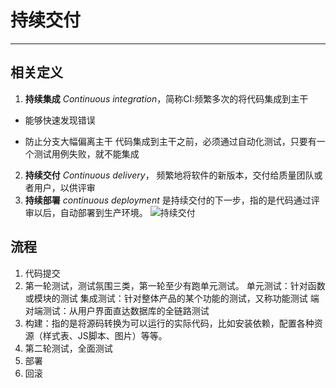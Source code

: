 # 持续交付

***

## 相关定义

1. **持续集成** *Continuous integration*，简称CI:频繁多次的将代码集成到主干

- 能够快速发现错误

- 防止分支大幅偏离主干
  代码集成到主干之前，必须通过自动化测试，只要有一个测试用例失败，就不能集成

2. **持续交付** *Continuous delivery*， 频繁地将软件的新版本，交付给质量团队或者用户，以供评审
3. **持续部署** *continuous deployment* 是持续交付的下一步，指的是代码通过评审以后，自动部署到生产环境。
![持续交付](https://www.ruanyifeng.com/blogimg/asset/2015/bg2015092302.jpg)

## 流程

1. 代码提交
2. 第一轮测试，测试氛围三类，第一轮至少有跑单元测试。
单元测试：针对函数或模块的测试
集成测试：针对整体产品的某个功能的测试，又称功能测试
端对端测试：从用户界面直达数据库的全链路测试
3. 构建：指的是将源码转换为可以运行的实际代码，比如安装依赖，配置各种资源（样式表、JS脚本、图片）等等。
4. 第二轮测试，全面测试
5. 部署
6. 回滚